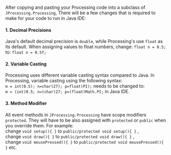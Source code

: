 After copying and pasting your Processing code into a subclass of <code>JProcessing.Processing</code>, There will be a few changes that is required to make for your code to run in Java IDE:
<h4>1. Decimal Precisions</h4>
Java's default decimal precision is <code>double</code>, while Processing's use <code>float</code> as its default. When assigning values to float numbers, change: <code>float n = 0.5;</code> to: <code>float n = 0.5f;</code>

<h4>2. Variable Casting</h4>
Processing uses different variable casting syntax compared to Java. In Processing, variable casting using the following syntax:<br>
<code>m = int(0.5); n=char(27); p=float(PI);</code> needs to be changed to:<br>
<code>m = (int)0.5; n=(char)27; p=(float)Math.PI;</code> in Java IDE.

<h4>3. Method Modifier</h4>
All event methods in <code>JProcessing.Processing</code> have scope modifiers <code>protected</code>. They will have to be also assigned with <code>protected</code> or <code>public</code> when you override them. For example:<br>
change <code>void setup(){ }</code> to <code>public/protected void setup(){ }</code> ,<br>
change <code>void draw(){ }</code> to <code>public/protected void draw(){ }</code> ,<br>
change <code>void mousePressed(){ }</code> to <code>public/protected void mousePressed(){ }</code> etc.